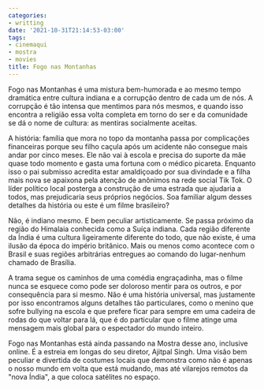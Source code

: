 ```yaml
---
categories:
- writting
date: '2021-10-31T21:14:53-03:00'
tags:
- cinemaqui
- mostra
- movies
title: Fogo nas Montanhas
---
```


Fogo nas Montanhas é uma mistura bem-humorada e ao mesmo tempo dramática entre cultura indiana e a corrupção dentro de cada um de nós. A corrupção é tão intensa que mentimos para nós mesmos, e quando isso encontra a religião essa volta completa em torno do ser e da comunidade se dá o nome de cultura: as mentiras socialmente aceitas.

A história: família que mora no topo da montanha passa por complicações financeiras porque seu filho caçula após um acidente não consegue mais andar por cinco meses. Ele não vai à escola e precisa do suporte da mãe quase todo momento e gasta uma fortuna com o médico picareta. Enquanto isso o pai submisso acredita estar amaldiçoado por sua divindade e a filha mais nova se apaixona pela atenção de anônimos na rede social Tik Tok. O líder político local posterga a construção de uma estrada que ajudaria a todos, mas prejudicaria seus próprios negócios. Soa familiar algum desses detalhes da história ou este é um filme brasileiro?

Não, é indiano mesmo. E bem peculiar artisticamente. Se passa próximo da região do Himalaia conhecida como a Suíça indiana. Cada região diferente da Índia é uma cultura ligeiramente diferente do todo, que não existe, é uma ilusão da época do império britânico. Mais ou menos como acontece com o Brasil e suas regiões arbitrárias entregues ao comando do lugar-nenhum chamado de Brasília.

A trama segue os caminhos de uma comédia engraçadinha, mas o filme nunca se esquece como pode ser doloroso mentir para os outros, e por consequência para si mesmo. Não é uma história universal, mas justamente por isso encontramos alguns detalhes tão particulares, como o menino que sofre bullying na escola e que prefere ficar para sempre em uma cadeira de rodas do que voltar para lá, que é do particular que o filme atinge uma mensagem mais global para o espectador do mundo inteiro.

Fogo nas Montanhas está ainda passando na Mostra desse ano, inclusive online. É a estreia em longas do seu diretor, Ajitpal Singh. Uma visão bem peculiar e divertida de costumes locais que demonstra como não é apenas o nosso mundo em volta que está mudando, mas até vilarejos remotos da "nova Índia", a que coloca satélites no espaço.

